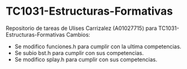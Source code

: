 # TC1031-Estructuras-Formativas
Repositorio de tareas de Ulises Carrizalez (A01027715) para TC1031-Estructuras-Formativas
Cambios:
- Se modifico funciones.h para cumplir con la ultima competencias.
- Se subio bst.h para cumplir con sus competencias.
- Se modifico splay.h para cumplir con sus competencias.
